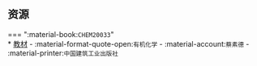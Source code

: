 ## 资源  
=== ":material-book:`CHEM20033`"  
    * [教材](https://api.ecylt.top/v1/lanzou_link?url=https://cqu-openlib.lanzout.com/iyaV32951ggf&type=down) - :material-format-quote-open:`有机化学` - :material-account:`蔡素德` - :material-printer:`中国建筑工业出版社`  